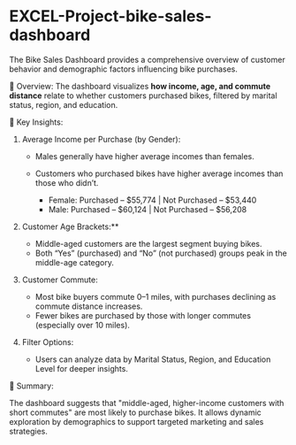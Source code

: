 # EXCEL-Project-bike-sales-dashboard
The Bike Sales Dashboard provides a comprehensive overview of customer behavior and demographic factors influencing bike purchases.
 
🔹 Overview:
The dashboard visualizes **how income, age, and commute distance** relate to whether customers purchased bikes, filtered by marital status, region, and education.

🔹 Key Insights:

1. Average Income per Purchase (by Gender):

   * Males generally have higher average incomes than females.
   * Customers who purchased bikes have higher average incomes than those who didn’t.

     * Female: Purchased – $55,774 | Not Purchased – $53,440
     * Male: Purchased – $60,124 | Not Purchased – $56,208

2. Customer Age Brackets:**

   * Middle-aged customers are the largest segment buying bikes.
   * Both “Yes” (purchased) and “No” (not purchased) groups peak in the middle-age category.

3. Customer Commute:

   * Most bike buyers commute 0–1 miles, with purchases declining as commute distance increases.
   * Fewer bikes are purchased by those with longer commutes (especially over 10 miles).

4. Filter Options:

   * Users can analyze data by Marital Status, Region, and Education Level for deeper insights.

🔹 Summary:

The dashboard suggests that "middle-aged, higher-income customers with short commutes" are most likely to purchase bikes. It allows dynamic exploration by demographics to support targeted marketing and sales strategies.
